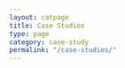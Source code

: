 ```yaml
---
layout: catpage
title: Case Studies
type: page
category: case-study
permalink: "/case-studies/"
---
```

